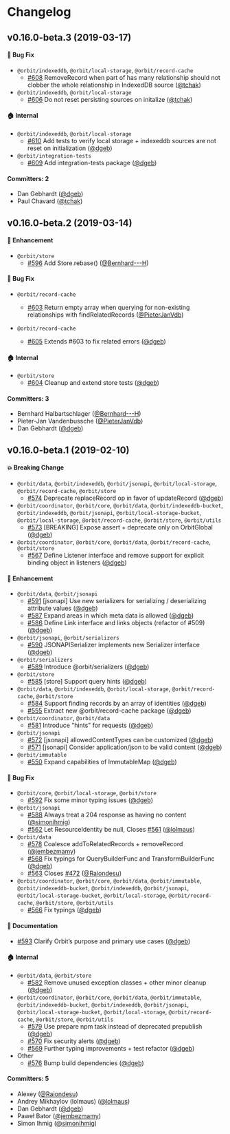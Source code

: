 # Changelog

## v0.16.0-beta.3 (2019-03-17)

#### :bug: Bug Fix
* `@orbit/indexeddb`, `@orbit/local-storage`, `@orbit/record-cache`
  * [#608](https://github.com/orbitjs/orbit/pull/608) RemoveRecord when part of has many relationship should not clobber the whole relationship in IndexedDB source ([@tchak](https://github.com/tchak))
* `@orbit/indexeddb`, `@orbit/local-storage`
  * [#606](https://github.com/orbitjs/orbit/pull/606) Do not reset persisting sources on initalize ([@tchak](https://github.com/tchak))

#### :house: Internal
* `@orbit/indexeddb`, `@orbit/local-storage`
  * [#610](https://github.com/orbitjs/orbit/pull/610) Add tests to verify local storage + indexeddb sources are not reset on initialization ([@dgeb](https://github.com/dgeb))
* `@orbit/integration-tests`
  * [#609](https://github.com/orbitjs/orbit/pull/609) Add integration-tests package ([@dgeb](https://github.com/dgeb))

#### Committers: 2
- Dan Gebhardt ([@dgeb](https://github.com/dgeb))
- Paul Chavard ([@tchak](https://github.com/tchak))


## v0.16.0-beta.2 (2019-03-14)

#### :rocket: Enhancement
* `@orbit/store`
  * [#596](https://github.com/orbitjs/orbit/pull/596) Add Store.rebase() ([@Bernhard---H](https://github.com/Bernhard---H))

#### :bug: Bug Fix
* `@orbit/record-cache`
  * [#603](https://github.com/orbitjs/orbit/pull/603) Return empty array when querying for non-existing relationships with findRelatedRecords ([@PieterJanVdb](https://github.com/PieterJanVdb))

* `@orbit/record-cache`
  * [#605](https://github.com/orbitjs/orbit/pull/605) Extends #603 to fix related errors ([@dgeb](https://github.com/dgeb))

#### :house: Internal
* `@orbit/store`
  * [#604](https://github.com/orbitjs/orbit/pull/604) Cleanup and extend store tests ([@dgeb](https://github.com/dgeb))

#### Committers: 3
- Bernhard Halbartschlager ([@Bernhard---H](https://github.com/Bernhard---H))
- Pieter-Jan Vandenbussche ([@PieterJanVdb](https://github.com/PieterJanVdb))
- Dan Gebhardt ([@dgeb](https://github.com/dgeb))


## v0.16.0-beta.1 (2019-02-10)

#### :boom: Breaking Change
* `@orbit/data`, `@orbit/indexeddb`, `@orbit/jsonapi`, `@orbit/local-storage`, `@orbit/record-cache`, `@orbit/store`
  * [#574](https://github.com/orbitjs/orbit/pull/574) Deprecate replaceRecord op in favor of updateRecord ([@dgeb](https://github.com/dgeb))
* `@orbit/coordinator`, `@orbit/core`, `@orbit/data`, `@orbit/indexeddb-bucket`, `@orbit/indexeddb`, `@orbit/jsonapi`, `@orbit/local-storage-bucket`, `@orbit/local-storage`, `@orbit/record-cache`, `@orbit/store`, `@orbit/utils`
  * [#573](https://github.com/orbitjs/orbit/pull/573) [BREAKING] Expose assert + deprecate only on OrbitGlobal ([@dgeb](https://github.com/dgeb))
* `@orbit/coordinator`, `@orbit/core`, `@orbit/data`, `@orbit/record-cache`, `@orbit/store`
  * [#567](https://github.com/orbitjs/orbit/pull/567) Define Listener interface and remove support for explicit binding object in listeners ([@dgeb](https://github.com/dgeb))

#### :rocket: Enhancement
* `@orbit/data`, `@orbit/jsonapi`
  * [#591](https://github.com/orbitjs/orbit/pull/591) [jsonapi] Use new serializers for serializing / deserializing attribute values ([@dgeb](https://github.com/dgeb))
  * [#587](https://github.com/orbitjs/orbit/pull/587) Expand areas in which meta data is allowed ([@dgeb](https://github.com/dgeb))
  * [#586](https://github.com/orbitjs/orbit/pull/586) Define Link interface and links objects (refactor of #509) ([@dgeb](https://github.com/dgeb))
* `@orbit/jsonapi`, `@orbit/serializers`
  * [#590](https://github.com/orbitjs/orbit/pull/590) JSONAPISerializer implements new Serializer interface ([@dgeb](https://github.com/dgeb))
* `@orbit/serializers`
  * [#589](https://github.com/orbitjs/orbit/pull/589) Introduce @orbit/serializers ([@dgeb](https://github.com/dgeb))
* `@orbit/store`
  * [#585](https://github.com/orbitjs/orbit/pull/585) [store] Support query hints ([@dgeb](https://github.com/dgeb))
* `@orbit/data`, `@orbit/indexeddb`, `@orbit/local-storage`, `@orbit/record-cache`, `@orbit/store`
  * [#584](https://github.com/orbitjs/orbit/pull/584) Support finding records by an array of identities  ([@dgeb](https://github.com/dgeb))
  * [#555](https://github.com/orbitjs/orbit/pull/555) Extract new @orbit/record-cache package ([@dgeb](https://github.com/dgeb))
* `@orbit/coordinator`, `@orbit/data`
  * [#581](https://github.com/orbitjs/orbit/pull/581) Introduce "hints" for requests ([@dgeb](https://github.com/dgeb))
* `@orbit/jsonapi`
  * [#572](https://github.com/orbitjs/orbit/pull/572) [jsonapi] allowedContentTypes can be customized ([@dgeb](https://github.com/dgeb))
  * [#571](https://github.com/orbitjs/orbit/pull/571) [jsonapi] Consider application/json to be valid content ([@dgeb](https://github.com/dgeb))
* `@orbit/immutable`
  * [#550](https://github.com/orbitjs/orbit/pull/550) Expand capabilities of ImmutableMap ([@dgeb](https://github.com/dgeb))

#### :bug: Bug Fix
* `@orbit/core`, `@orbit/local-storage`, `@orbit/store`
  * [#592](https://github.com/orbitjs/orbit/pull/592) Fix some minor typing issues ([@dgeb](https://github.com/dgeb))
* `@orbit/jsonapi`
  * [#588](https://github.com/orbitjs/orbit/pull/588) Always treat a 204 response as having no content ([@simonihmig](https://github.com/simonihmig))
  * [#562](https://github.com/orbitjs/orbit/pull/562) Let ResourceIdentity be null, Closes [#561](https://github.com/orbitjs/orbit/issues/561) ([@lolmaus](https://github.com/lolmaus))
* `@orbit/data`
  * [#578](https://github.com/orbitjs/orbit/pull/578) Coalesce addToRelatedRecords + removeRecord ([@jembezmamy](https://github.com/jembezmamy))
  * [#568](https://github.com/orbitjs/orbit/pull/568) Fix typings for QueryBuilderFunc and TransformBuilderFunc ([@dgeb](https://github.com/dgeb))
  * [#563](https://github.com/orbitjs/orbit/pull/563) Closes [#472](https://github.com/orbitjs/orbit/issues/472) ([@Raiondesu](https://github.com/Raiondesu))
* `@orbit/coordinator`, `@orbit/core`, `@orbit/data`, `@orbit/immutable`, `@orbit/indexeddb-bucket`, `@orbit/indexeddb`, `@orbit/jsonapi`, `@orbit/local-storage-bucket`, `@orbit/local-storage`, `@orbit/record-cache`, `@orbit/store`, `@orbit/utils`
  * [#566](https://github.com/orbitjs/orbit/pull/566) Fix typings ([@dgeb](https://github.com/dgeb))

#### :memo: Documentation
* [#593](https://github.com/orbitjs/orbit/pull/593) Clarify Orbit’s purpose and primary use cases ([@dgeb](https://github.com/dgeb))

#### :house: Internal
* `@orbit/data`, `@orbit/store`
  * [#582](https://github.com/orbitjs/orbit/pull/582) Remove unused exception classes + other minor cleanup  ([@dgeb](https://github.com/dgeb))
* `@orbit/coordinator`, `@orbit/core`, `@orbit/data`, `@orbit/immutable`, `@orbit/indexeddb-bucket`, `@orbit/indexeddb`, `@orbit/jsonapi`, `@orbit/local-storage-bucket`, `@orbit/local-storage`, `@orbit/record-cache`, `@orbit/store`, `@orbit/utils`
  * [#579](https://github.com/orbitjs/orbit/pull/579) Use prepare npm task instead of deprecated prepublish ([@dgeb](https://github.com/dgeb))
  * [#570](https://github.com/orbitjs/orbit/pull/570) Fix security alerts ([@dgeb](https://github.com/dgeb))
  * [#569](https://github.com/orbitjs/orbit/pull/569) Further typing improvements + test refactor ([@dgeb](https://github.com/dgeb))
* Other
  * [#576](https://github.com/orbitjs/orbit/pull/576) Bump build dependencies ([@dgeb](https://github.com/dgeb))

#### Committers: 5
- Alexey ([@Raiondesu](https://github.com/Raiondesu))
- Andrey Mikhaylov (lolmaus) ([@lolmaus](https://github.com/lolmaus))
- Dan Gebhardt ([@dgeb](https://github.com/dgeb))
- Paweł Bator ([@jembezmamy](https://github.com/jembezmamy))
- Simon Ihmig ([@simonihmig](https://github.com/simonihmig))